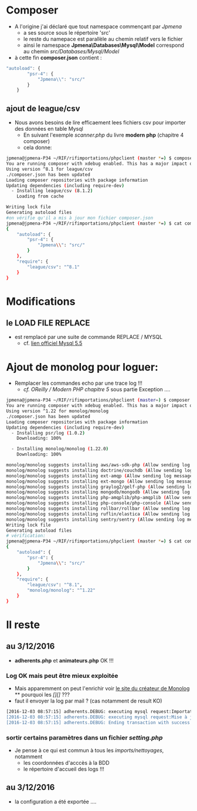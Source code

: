 # Composer

* A l'origine j'ai déclaré que tout namespace commençant par _Jpmena_
  * a ses source sous le répertoire 'src'
  * le reste du namepace est parallèle au chemin relatif vers le fichier
  * ainsi le namespace __Jpmena\Databases\Mysql\Model__ correspond au chemin _src/Databases/Mysql/Model_
* à cette fin __composer.json__ contient :

``` javascript
"autoload": {
        "psr-4": {
            "Jpmena\\": "src/"
        }
    }
```

## ajout de league/csv

* Nous avons besoins de lire efficaement lees fichiers csv pour importer des données en table Mysql
  * En suivant l'exemple _scanner.php_ du livre __modern php__ (chapitre 4 composer)
  * cela donne:

``` bash
jpmena@jpmena-P34 ~/RIF/rifimportations/phpclient (master *=) $ composer require league/csv
You are running composer with xdebug enabled. This has a major impact on runtime performance. See https://getcomposer.org/xdebug
Using version ^8.1 for league/csv
./composer.json has been updated
Loading composer repositories with package information
Updating dependencies (including require-dev)
  - Installing league/csv (8.1.2)
    Loading from cache

Writing lock file
Generating autoload files
#on vérifie qu'il a mis à jour mon fichier composer.json
jpmena@jpmena-P34 ~/RIF/rifimportations/phpclient (master *=) $ cat composer.json 
{
    "autoload": {
        "psr-4": {
            "Jpmena\\": "src/"
        }
    },
    "require": {
        "league/csv": "^8.1"
    }
}

```


# Modifications

## le LOAD FILE REPLACE 

* est remplacé par une suite de commande REPLACE / MYSQL
  * cf. [lien officiel Mysql 5.5](https://dev.mysql.com/doc/refman/5.5/en/replace.html)

# Ajout de monolog pour loguer:

* Remplacer les commandes echo par une trace log !!!
  * _cf. OReilly / Modern PHP chapitre 5_  sous partie Exception ....

``` bash
jpmena@jpmena-P34 ~/RIF/rifimportations/phpclient (master=) $ composer require monolog/monolog
You are running composer with xdebug enabled. This has a major impact on runtime performance. See https://getcomposer.org/xdebug
Using version ^1.22 for monolog/monolog
./composer.json has been updated
Loading composer repositories with package information
Updating dependencies (including require-dev)
  - Installing psr/log (1.0.2)
    Downloading: 100%         

  - Installing monolog/monolog (1.22.0)
    Downloading: 100%         

monolog/monolog suggests installing aws/aws-sdk-php (Allow sending log messages to AWS services like DynamoDB)
monolog/monolog suggests installing doctrine/couchdb (Allow sending log messages to a CouchDB server)
monolog/monolog suggests installing ext-amqp (Allow sending log messages to an AMQP server (1.0+ required))
monolog/monolog suggests installing ext-mongo (Allow sending log messages to a MongoDB server)
monolog/monolog suggests installing graylog2/gelf-php (Allow sending log messages to a GrayLog2 server)
monolog/monolog suggests installing mongodb/mongodb (Allow sending log messages to a MongoDB server via PHP Driver)
monolog/monolog suggests installing php-amqplib/php-amqplib (Allow sending log messages to an AMQP server using php-amqplib)
monolog/monolog suggests installing php-console/php-console (Allow sending log messages to Google Chrome)
monolog/monolog suggests installing rollbar/rollbar (Allow sending log messages to Rollbar)
monolog/monolog suggests installing ruflin/elastica (Allow sending log messages to an Elastic Search server)
monolog/monolog suggests installing sentry/sentry (Allow sending log messages to a Sentry server)
Writing lock file
Generating autoload files
# vérification:
jpmena@jpmena-P34 ~/RIF/rifimportations/phpclient (master *=) $ cat composer.json 
{
    "autoload": {
        "psr-4": {
            "Jpmena\\": "src/"
        }
    },
    "require": {
        "league/csv": "^8.1",
        "monolog/monolog": "^1.22"
    }
}
```

## 

# Il reste

## au 3/12/2016

* __adherents.php__ et __animateurs.php__ OK !!!

### Log OK mais peut être mieux exploitée

* Mais apparemment on peut l'enrichir voir [le site du créateur de Monolog](https://github.com/Seldaek/monolog)
** pourquoi les _[][]_ ???
* faut il envoyer la log par mail ? (cas notamment de result KO)

``` bash
[2016-12-03 08:57:15] adherents.DEBUG: executing mysql request:Importation / mise à jour d'un adherent [] []
[2016-12-03 08:57:15] adherents.DEBUG: executing mysql request:Mise à jour de la table users [] []
[2016-12-03 08:57:15] adherents.DEBUG: Ending transaction with success [] []
```

### sortir certains paramètres dans un fichier _setting.php_

* Je pense à ce qui est commun à tous les _imports/nettoyages_, notamment
  * les coordonnées d'acccès à la BDD
  * le répertoire d'accueil des logs !!!

## au 3/12/2016

* la configuration a été exportée ....